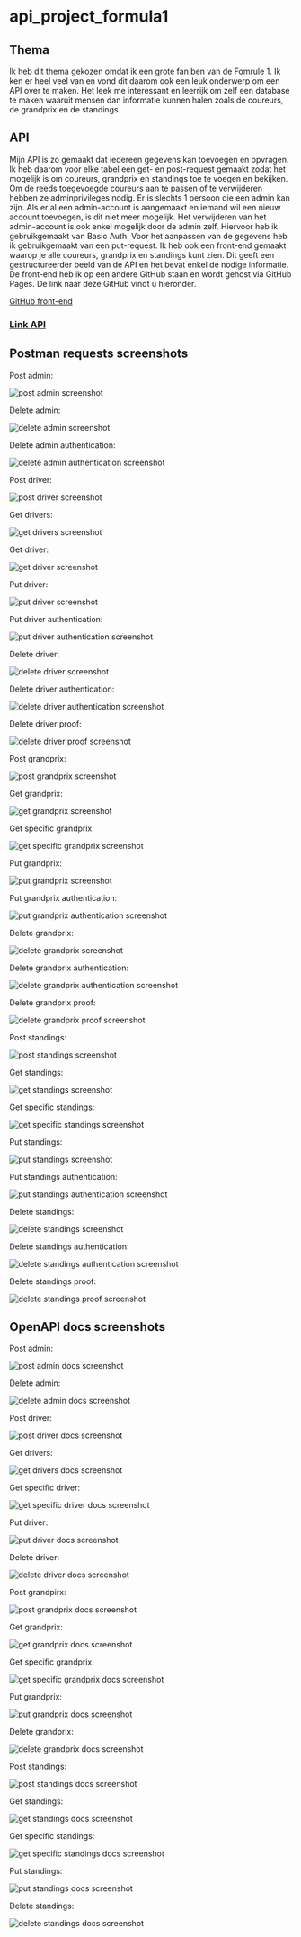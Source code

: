 # api_project_formula1

## Thema
Ik heb dit thema gekozen omdat ik een grote fan ben van de Fomrule 1. Ik ken er heel veel van en vond dit daarom ook een leuk onderwerp om een API over te maken. Het leek me interessant en leerrijk om zelf een database te maken waaruit mensen dan informatie kunnen halen zoals de coureurs, de grandprix en de standings. 

## API
Mijn API is zo gemaakt dat iedereen gegevens kan toevoegen en opvragen. Ik heb daarom voor elke tabel een get- en post-request gemaakt zodat het mogelijk is om coureurs, grandprix en standings toe te voegen en bekijken. Om de reeds toegevoegde coureurs aan te passen of te verwijderen hebben ze adminprivileges nodig. Er is slechts 1 persoon die een admin kan zijn. Als er al een admin-account is aangemaakt en iemand wil een nieuw account toevoegen, is dit niet meer mogelijk. Het verwijderen van het admin-account is ook enkel mogelijk door de admin zelf. Hiervoor heb ik gebruikgemaakt van Basic Auth. Voor het aanpassen van de gegevens heb ik gebruikgemaakt van een put-request.
Ik heb ook een front-end gemaakt waarop je alle coureurs, grandprix en standings kunt zien. Dit geeft een gestructureerder beeld van de API en het bevat enkel de nodige informatie. De front-end heb ik op een andere GitHub staan en wordt gehost via GitHub Pages. De link naar deze GitHub vindt u hieronder.

[GitHub front-end](https://github.com/MichielKuyken/fomula1_api.github.io)

### [Link API](https://useritem-api-service-michielkuyken.cloud.okteto.net/)

## Postman requests screenshots
Post admin:

![post admin screenshot](/Screenshots/post_admin.png)

Delete admin:

![delete admin screenshot](/Screenshots/delete_admin.png)

Delete admin authentication:

![delete admin authentication screenshot](/Screenshots/delete_admin_auth.png)

Post driver:

![post driver screenshot](/Screenshots/post_driver.png)

Get drivers:

![get drivers screenshot](/Screenshots/get_drivers.png)

Get driver:

![get driver screenshot](/Screenshots/get_driver_by_lastname.png)

Put driver:

![put driver screenshot](/Screenshots/put_driver.png)

Put driver authentication:

![put driver authentication screenshot](/Screenshots/put_driver_auth.png)

Delete driver:

![delete driver screenshot](/Screenshots/delete_driver.png)

Delete driver authentication:

![delete driver authentication screenshot](/Screenshots/delete_driver_auth.png)

Delete driver proof:

![delete driver proof screenshot](/Screenshots/delete_driver_proof.png)

Post grandprix:

![post grandprix screenshot](/Screenshots/post_grandprix.png)

Get grandprix:

![get grandprix screenshot](/Screenshots/get_grandprix.png)

Get specific grandprix:

![get specific grandprix screenshot](/Screenshots/get_grandprix_by_circuitnaam.png)

Put grandprix:

![put grandprix screenshot](/Screenshots/put_grandprix.png)

Put grandprix authentication:

![put grandprix authentication screenshot](/Screenshots/put_grandprix_auth.png)

Delete grandprix:

![delete grandprix screenshot](/Screenshots/delete_grandprix.png)

Delete grandprix authentication:

![delete grandprix authentication screenshot](/Screenshots/delete_grandprix_auth.png)

Delete grandprix proof:

![delete grandprix proof screenshot](/Screenshots/delete_grandprix_proof.png)

Post standings:

![post standings screenshot](/Screenshots/post_standings.png)

Get standings:

![get standings screenshot](/Screenshots/get_standings.png)

Get specific standings:

![get specific standings screenshot](/Screenshots/get_standings_by_lastname.png)

Put standings:

![put standings screenshot](/Screenshots/put_standings.png)

Put standings authentication:

![put standings authentication screenshot](/Screenshots/put_standings_auth.png)

Delete standings:

![delete standings screenshot](/Screenshots/delete_standings.png)

Delete standings authentication:

![delete standings authentication screenshot](/Screenshots/delete_standings_auth.png)

Delete standings proof:

![delete standings proof screenshot](/Screenshots/delete_standings_proof.png)

## OpenAPI docs screenshots
Post admin:

![post admin docs screenshot](/Screenshots/docs_post_admin.png)

Delete admin:

![delete admin docs screenshot](/Screenshots/docs_delete_admin.png)

Post driver:

![post driver docs screenshot](/Screenshots/docs_post_driver.png)

Get drivers:

![get drivers docs screenshot](/Screenshots/docs_get_drivers.png)

Get specific driver:

![get specific driver docs screenshot](/Screenshots/docs_get_specific_driver.png)

Put driver:

![put driver docs screenshot](/Screenshots/docs_put_driver.png)

Delete driver:

![delete driver docs screenshot](/Screenshots/docs_delete_driver.png)

Post grandpirx:

![post grandprix docs screenshot](/Screenshots/docs_post_grandprix.png)

Get grandprix:

![get grandprix docs screenshot](/Screenshots/docs_get_grandprix.png)

Get specific grandprix:

![get specific grandprix docs screenshot](/Screenshots/docs_get_specific_grandprix.png)

Put grandprix:

![put grandprix docs screenshot](/Screenshots/docs_put_grandprix.png)

Delete grandprix:

![delete grandprix docs screenshot](/Screenshots/docs_delete_grandprix.png)

Post standings:

![post standings docs screenshot](/Screenshots/docs_post_standings.png)

Get standings:

![get standings docs screenshot](/Screenshots/docs_get_standings.png)

Get specific standings:

![get specific standings docs screenshot](/Screenshots/docs_get_specific_standings.png)

Put standings:

![put standings docs screenshot](/Screenshots/docs_put_standings.png)

Delete standings:

![delete standings docs screenshot](/Screenshots/docs_delete_standings.png)
